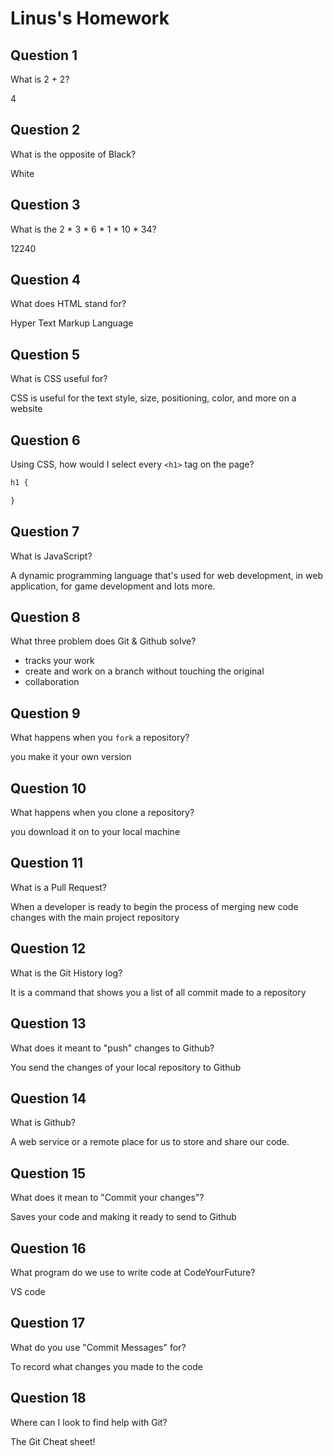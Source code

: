 # Linus's Homework

## Question 1

What is 2 + 2?

4

## Question 2

What is the opposite of Black?

White

## Question 3

What is the  2 * 3 * 6 * 1 * 10 * 34?

12240

## Question 4 

What does HTML stand for?

Hyper Text Markup Language

## Question 5

What is CSS useful for?

CSS is useful for the text style, size, positioning, color, and more on a website

## Question 6

Using CSS, how would I select every `<h1>` tag on the page?

```css
h1 {

}
```

## Question 7

What is JavaScript?

A dynamic programming language that's used for web development, in web application, for game development and lots more.

## Question 8

What three problem does Git & Github solve?

- tracks your work
- create and work on a branch without touching the original
- collaboration


## Question 9

What happens when you `fork` a repository?

you make it your own version

## Question 10 

What happens when you clone a repository?

you download it on to your local machine

## Question 11

What is a Pull Request?

When a developer is ready to begin the process of merging new code changes with the main project repository

## Question 12

What is the Git History log?

It is a command that shows you a list of all commit made to a repository

## Question 13

What does it meant to "push" changes to Github?

You send the changes of your local repository to Github

## Question 14

What is Github?

A web service or a remote place for us to store and share our code.

## Question 15

What does it mean to "Commit your changes"?

Saves your code and making it ready to send to Github

## Question 16

What program do we use to write code at CodeYourFuture?

VS code

## Question 17

What do you use "Commit Messages" for?

To record what changes you made to the code

## Question 18

Where can I look to find help with Git?

The Git Cheat sheet!
